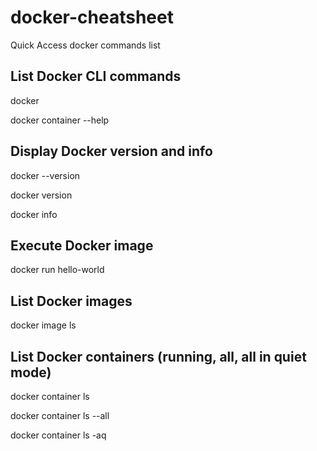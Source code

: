 # docker-cheatsheet
Quick Access docker commands list

## List Docker CLI commands
docker

docker container --help

## Display Docker version and info
docker --version

docker version

docker info

## Execute Docker image
docker run hello-world

## List Docker images
docker image ls

## List Docker containers (running, all, all in quiet mode)
docker container ls

docker container ls --all

docker container ls -aq
